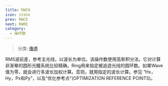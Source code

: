 ```yaml
---
title: RWCH
icon: state
prev: RWCE
next: RWRE
category:
  - 操作数
---
```


> 分类: [像差](/hb/operands/131/885/  "Zemax 操作数 像差")

RMS波前差，参考主光线，以波长为单位。该操作数使用高斯积分法，它对计算非渐晕的圆形光瞳系统比较精确。Ring用来指定被追迹光线的圆环数。如果Wave值为零，就会进行多波长加权计算。否则，就用指定的波长计算。参见 “Hx，Hy，Px和Py”，以及“优化参考点”(OPTIMIZATION REFERENCE POINTS)。